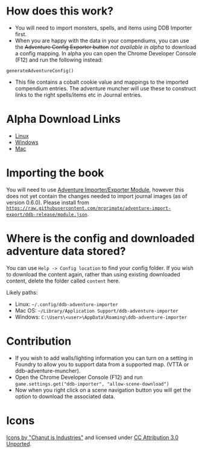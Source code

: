 # How does this work?

* You will need to import monsters, spells, and items using DDB Importer first.
* When you are happy with the data in your compendiums, you can use the ~~Adventure Config Exporter button~~ _not available in alpha_ to download a config mapping. In alpha you can open the Chrome Developer Console (F12) and run the following instead:
```shell
generateAdventureConfig()
```
* This file contains a cobalt cookie value and mappings to the imported compendium entries. The adventure muncher will use these to construct links to the right spells/items etc in Journal entries.

# Alpha Download Links

* [Linux](https://artifacts.ddb.mrprimate.co.uk/adventure/djriws2/alpha/ddb-adventure-muncher-0.0.1.AppImage)
* [Windows](https://artifacts.ddb.mrprimate.co.uk/adventure/djriws2/alpha/ddb-adventure-muncher-0.0.1.exe)
* [Mac](https://artifacts.ddb.mrprimate.co.uk/adventure/djriws2/alpha/ddb-adventure-muncher-0.0.1-mac.zip)

# Importing the book

You will need to use [Adventure Importer/Exporter Module](https://foundryvtt.com/packages/adventure-import-export/), however this does not yet contain the changes needed to import journal images (as of version 0.6.0). Please install from [`https://raw.githubusercontent.com/mrprimate/adventure-import-export/ddb-release/module.json`](https://raw.githubusercontent.com/mrprimate/adventure-import-export/ddb-release/module.json).

# Where is the config and downloaded adventure data stored?

You can use `Help -> Config location` to find your config folder. If you wish to download the content again, rather than using existing downloaded content, delete the folder called `content` here.

Likely paths:

* Linux: `~/.config/ddb-adventure-importer`
* Mac OS: `~/Library/Application Support/ddb-adventure-importer`
* Windows: `C:\Users\<user>\AppData\Roaming\ddb-adventure-importer`

# Contribution

* If you wish to add walls/lighting information you can turn on a setting in Foundry to allow you to support data from a supported map. (VTTA or ddb-adventure-muncher).
* Open the Chrome Developer Console (F12) and run `game.settings.get("ddb-importer", "allow-scene-download")`
* Now when you right click on a scene navigation button you will get the option to download the associated data.


# Icons

[Icons by "Chanut is Industries"](https://dribbble.com/Chanut-is) and licensed under [CC Attribution 3.0 Unported](https://creativecommons.org/licenses/by/3.0/).


